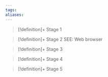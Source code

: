 ```yaml
---
tags:
aliases:
---
```


> [!definition]+ Stage 1
>

> [!definition]+ Stage 2
> SEE: Web browser

> [!definition]+ Stage 3
>

> [!definition]+ Stage 4
>

> [!definition]+ Stage 5
>



